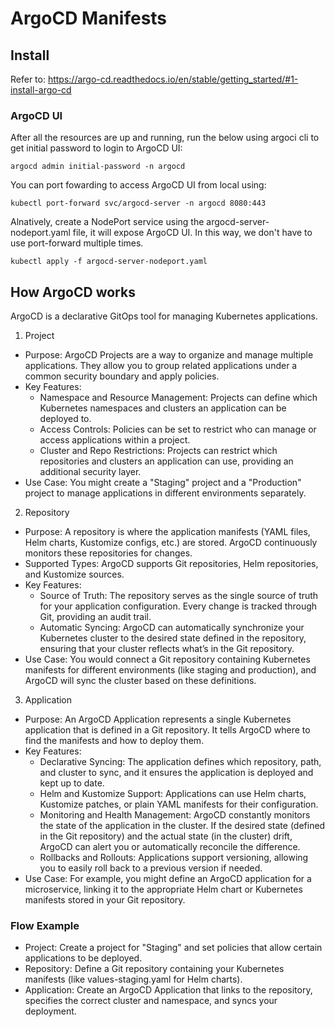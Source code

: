 # ArgoCD Manifests 

## Install

Refer to: https://argo-cd.readthedocs.io/en/stable/getting_started/#1-install-argo-cd

### ArgoCD UI

After all the resources are up and running, run the below using argoci cli to get initial password to login to ArgoCD UI:
```
argocd admin initial-password -n argocd
```

You can port fowarding to access ArgoCD UI from local using:
```
kubectl port-forward svc/argocd-server -n argocd 8080:443
```

Alnatively, create a NodePort service using the argocd-server-nodeport.yaml file, it will expose ArgoCD UI. In this way, we don't have to use port-forward multiple times.

```
kubectl apply -f argocd-server-nodeport.yaml
```

## How ArgoCD works

ArgoCD is a declarative GitOps tool for managing Kubernetes applications.

1. Project
- Purpose: ArgoCD Projects are a way to organize and manage multiple applications. They allow you to group related applications under a common security boundary and apply policies.
- Key Features:
    - Namespace and Resource Management: Projects can define which Kubernetes namespaces and clusters an application can be deployed to.
    - Access Controls: Policies can be set to restrict who can manage or access applications within a project.
    - Cluster and Repo Restrictions: Projects can restrict which repositories and clusters an application can use, providing an additional security layer.
- Use Case: You might create a "Staging" project and a "Production" project to manage applications in different environments separately.

2. Repository
- Purpose: A repository is where the application manifests (YAML files, Helm charts, Kustomize configs, etc.) are stored. ArgoCD continuously monitors these repositories for changes.
- Supported Types: ArgoCD supports Git repositories, Helm repositories, and Kustomize sources.
- Key Features:
    - Source of Truth: The repository serves as the single source of truth for your application configuration. Every change is tracked through Git, providing an audit trail.
    - Automatic Syncing: ArgoCD can automatically synchronize your Kubernetes cluster to the desired state defined in the repository, ensuring that your cluster reflects what’s in the Git repository.
- Use Case: You would connect a Git repository containing Kubernetes manifests for different environments (like staging and production), and ArgoCD will sync the cluster based on these definitions.

3. Application
- Purpose: An ArgoCD Application represents a single Kubernetes application that is defined in a Git repository. It tells ArgoCD where to find the manifests and how to deploy them.
- Key Features:
    - Declarative Syncing: The application defines which repository, path, and cluster to sync, and it ensures the application is deployed and kept up to date.
    - Helm and Kustomize Support: Applications can use Helm charts, Kustomize patches, or plain YAML manifests for their configuration.
    - Monitoring and Health Management: ArgoCD constantly monitors the state of the application in the cluster. If the desired state (defined in the Git repository) and the actual state (in the cluster) drift, ArgoCD can alert you or automatically reconcile the difference.
    - Rollbacks and Rollouts: Applications support versioning, allowing you to easily roll back to a previous version if needed.
- Use Case: For example, you might define an ArgoCD application for a microservice, linking it to the appropriate Helm chart or Kubernetes manifests stored in your Git repository.

### Flow Example

- Project: Create a project for "Staging" and set policies that allow certain applications to be deployed.
- Repository: Define a Git repository containing your Kubernetes manifests (like values-staging.yaml for Helm charts).
- Application: Create an ArgoCD Application that links to the repository, specifies the correct cluster and namespace, and syncs your deployment.


